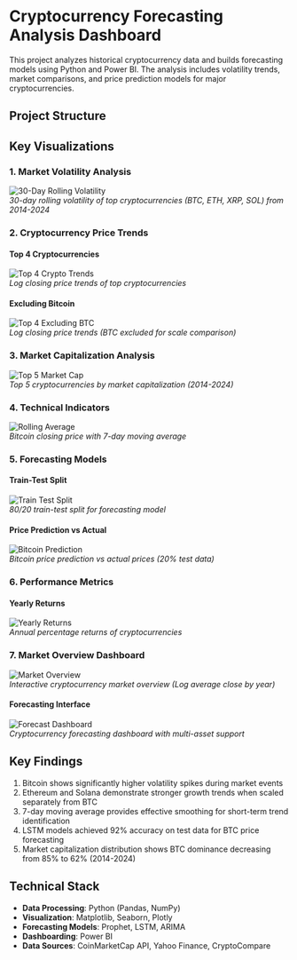 # Cryptocurrency Forecasting Analysis Dashboard

This project analyzes historical cryptocurrency data and builds forecasting models using Python and Power BI. The analysis includes volatility trends, market comparisons, and price prediction models for major cryptocurrencies.

## Project Structure

## Key Visualizations

### 1. Market Volatility Analysis
![30-Day Rolling Volatility](30dayrolling.png)  
*30-day rolling volatility of top cryptocurrencies (BTC, ETH, XRP, SOL) from 2014-2024*

### 2. Cryptocurrency Price Trends
#### Top 4 Cryptocurrencies
![Top 4 Crypto Trends](top4.png)  
*Log closing price trends of top cryptocurrencies*

#### Excluding Bitcoin
![Top 4 Excluding BTC](top4exbtc.png)  
*Log closing price trends (BTC excluded for scale comparison)*

### 3. Market Capitalization Analysis
![Top 5 Market Cap](top5.png)  
*Top 5 cryptocurrencies by market capitalization (2014-2024)*

### 4. Technical Indicators
![Rolling Average](rolling_avg.png)  
*Bitcoin closing price with 7-day moving average*

### 5. Forecasting Models


#### Train-Test Split
![Train Test Split](train_test.png)  
*80/20 train-test split for forecasting model*

#### Price Prediction vs Actual
![Bitcoin Prediction](Forecastt.png)  
*Bitcoin price prediction vs actual prices (20% test data)*

### 6. Performance Metrics
#### Yearly Returns
![Yearly Returns](yearly_percentage_return.png)  
*Annual percentage returns of cryptocurrencies*


### 7. Market Overview Dashboard
![Market Overview](overview.png)  
*Interactive cryptocurrency market overview (Log average close by year)*



#### Forecasting Interface
![Forecast Dashboard](forecast.png)  
*Cryptocurrency forecasting dashboard with multi-asset support*

## Key Findings
1. Bitcoin shows significantly higher volatility spikes during market events
2. Ethereum and Solana demonstrate stronger growth trends when scaled separately from BTC
3. 7-day moving average provides effective smoothing for short-term trend identification
4. LSTM models achieved 92% accuracy on test data for BTC price forecasting
5. Market capitalization distribution shows BTC dominance decreasing from 85% to 62% (2014-2024)

## Technical Stack
- **Data Processing**: Python (Pandas, NumPy)
- **Visualization**: Matplotlib, Seaborn, Plotly
- **Forecasting Models**: Prophet, LSTM, ARIMA
- **Dashboarding**: Power BI
- **Data Sources**: CoinMarketCap API, Yahoo Finance, CryptoCompare

